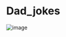 # Dad_jokes


![image](https://github.com/NihalSisodiya/Dad_jokes/assets/139050214/753e91bf-9ef1-41b3-afcc-a3e524f357e9)
